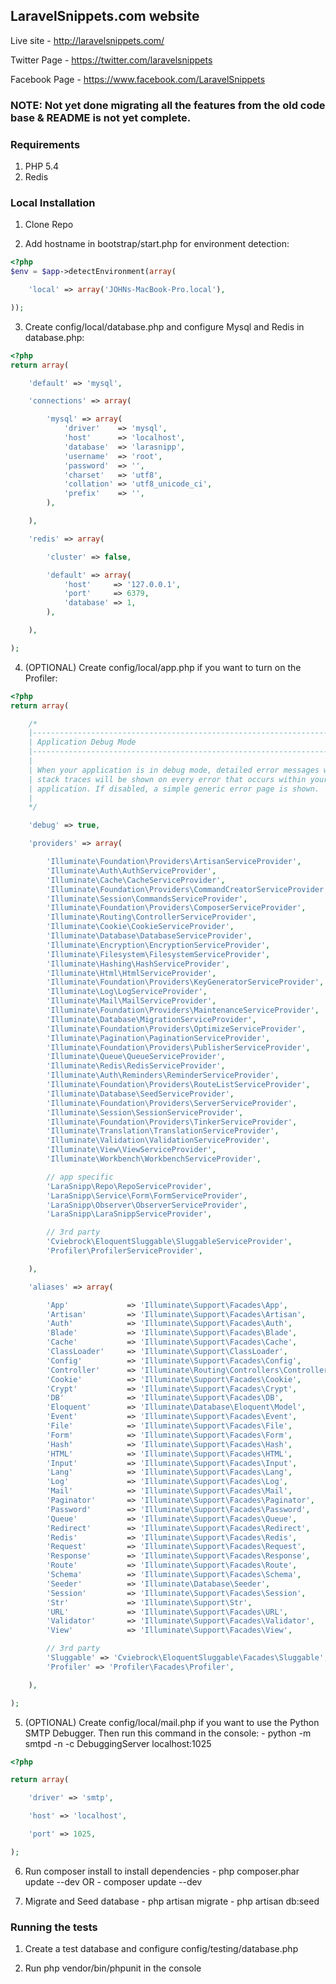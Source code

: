 ## LaravelSnippets.com website

Live site - http://laravelsnippets.com/

Twitter Page - https://twitter.com/laravelsnippets

Facebook Page - https://www.facebook.com/LaravelSnippets

### NOTE: Not yet done migrating all the features from the old code base & README is not yet complete.

### Requirements

1. PHP 5.4
2. Redis

### Local Installation

1. Clone Repo

2. Add hostname in bootstrap/start.php for environment detection:

```PHP
<?php
$env = $app->detectEnvironment(array(

    'local' => array('JOHNs-MacBook-Pro.local'),

));
```

3. Create config/local/database.php and configure Mysql and Redis in database.php:

```PHP
<?php
return array(

    'default' => 'mysql',

    'connections' => array(

        'mysql' => array(
            'driver'    => 'mysql',
            'host'      => 'localhost',
            'database'  => 'larasnipp',
            'username'  => 'root',
            'password'  => '',
            'charset'   => 'utf8',
            'collation' => 'utf8_unicode_ci',
            'prefix'    => '',
        ),

    ),

    'redis' => array(

        'cluster' => false,

        'default' => array(
            'host'     => '127.0.0.1',
            'port'     => 6379,
            'database' => 1,
        ),

    ),

);
```

4. (OPTIONAL) Create config/local/app.php if you want to turn on the Profiler:

```PHP
<?php
return array(

    /*
    |--------------------------------------------------------------------------
    | Application Debug Mode
    |--------------------------------------------------------------------------
    |
    | When your application is in debug mode, detailed error messages with
    | stack traces will be shown on every error that occurs within your
    | application. If disabled, a simple generic error page is shown.
    |
    */

    'debug' => true,

    'providers' => array(

        'Illuminate\Foundation\Providers\ArtisanServiceProvider',
        'Illuminate\Auth\AuthServiceProvider',
        'Illuminate\Cache\CacheServiceProvider',
        'Illuminate\Foundation\Providers\CommandCreatorServiceProvider',
        'Illuminate\Session\CommandsServiceProvider',
        'Illuminate\Foundation\Providers\ComposerServiceProvider',
        'Illuminate\Routing\ControllerServiceProvider',
        'Illuminate\Cookie\CookieServiceProvider',
        'Illuminate\Database\DatabaseServiceProvider',
        'Illuminate\Encryption\EncryptionServiceProvider',
        'Illuminate\Filesystem\FilesystemServiceProvider',
        'Illuminate\Hashing\HashServiceProvider',
        'Illuminate\Html\HtmlServiceProvider',
        'Illuminate\Foundation\Providers\KeyGeneratorServiceProvider',
        'Illuminate\Log\LogServiceProvider',
        'Illuminate\Mail\MailServiceProvider',
        'Illuminate\Foundation\Providers\MaintenanceServiceProvider',
        'Illuminate\Database\MigrationServiceProvider',
        'Illuminate\Foundation\Providers\OptimizeServiceProvider',
        'Illuminate\Pagination\PaginationServiceProvider',
        'Illuminate\Foundation\Providers\PublisherServiceProvider',
        'Illuminate\Queue\QueueServiceProvider',
        'Illuminate\Redis\RedisServiceProvider',
        'Illuminate\Auth\Reminders\ReminderServiceProvider',
        'Illuminate\Foundation\Providers\RouteListServiceProvider',
        'Illuminate\Database\SeedServiceProvider',
        'Illuminate\Foundation\Providers\ServerServiceProvider',
        'Illuminate\Session\SessionServiceProvider',
        'Illuminate\Foundation\Providers\TinkerServiceProvider',
        'Illuminate\Translation\TranslationServiceProvider',
        'Illuminate\Validation\ValidationServiceProvider',
        'Illuminate\View\ViewServiceProvider',
        'Illuminate\Workbench\WorkbenchServiceProvider',

        // app specific
        'LaraSnipp\Repo\RepoServiceProvider',
        'LaraSnipp\Service\Form\FormServiceProvider',
        'LaraSnipp\Observer\ObserverServiceProvider',
        'LaraSnipp\LaraSnippServiceProvider',

        // 3rd party
        'Cviebrock\EloquentSluggable\SluggableServiceProvider',
        'Profiler\ProfilerServiceProvider',

    ),

    'aliases' => array(

        'App'             => 'Illuminate\Support\Facades\App',
        'Artisan'         => 'Illuminate\Support\Facades\Artisan',
        'Auth'            => 'Illuminate\Support\Facades\Auth',
        'Blade'           => 'Illuminate\Support\Facades\Blade',
        'Cache'           => 'Illuminate\Support\Facades\Cache',
        'ClassLoader'     => 'Illuminate\Support\ClassLoader',
        'Config'          => 'Illuminate\Support\Facades\Config',
        'Controller'      => 'Illuminate\Routing\Controllers\Controller',
        'Cookie'          => 'Illuminate\Support\Facades\Cookie',
        'Crypt'           => 'Illuminate\Support\Facades\Crypt',
        'DB'              => 'Illuminate\Support\Facades\DB',
        'Eloquent'        => 'Illuminate\Database\Eloquent\Model',
        'Event'           => 'Illuminate\Support\Facades\Event',
        'File'            => 'Illuminate\Support\Facades\File',
        'Form'            => 'Illuminate\Support\Facades\Form',
        'Hash'            => 'Illuminate\Support\Facades\Hash',
        'HTML'            => 'Illuminate\Support\Facades\HTML',
        'Input'           => 'Illuminate\Support\Facades\Input',
        'Lang'            => 'Illuminate\Support\Facades\Lang',
        'Log'             => 'Illuminate\Support\Facades\Log',
        'Mail'            => 'Illuminate\Support\Facades\Mail',
        'Paginator'       => 'Illuminate\Support\Facades\Paginator',
        'Password'        => 'Illuminate\Support\Facades\Password',
        'Queue'           => 'Illuminate\Support\Facades\Queue',
        'Redirect'        => 'Illuminate\Support\Facades\Redirect',
        'Redis'           => 'Illuminate\Support\Facades\Redis',
        'Request'         => 'Illuminate\Support\Facades\Request',
        'Response'        => 'Illuminate\Support\Facades\Response',
        'Route'           => 'Illuminate\Support\Facades\Route',
        'Schema'          => 'Illuminate\Support\Facades\Schema',
        'Seeder'          => 'Illuminate\Database\Seeder',
        'Session'         => 'Illuminate\Support\Facades\Session',
        'Str'             => 'Illuminate\Support\Str',
        'URL'             => 'Illuminate\Support\Facades\URL',
        'Validator'       => 'Illuminate\Support\Facades\Validator',
        'View'            => 'Illuminate\Support\Facades\View',

        // 3rd party
        'Sluggable' => 'Cviebrock\EloquentSluggable\Facades\Sluggable',
        'Profiler' => 'Profiler\Facades\Profiler',

    ),

);
```

5. (OPTIONAL) Create config/local/mail.php if you want to use the Python SMTP
    Debugger. Then run this command in the console:
        - python -m smtpd -n -c DebuggingServer localhost:1025

```PHP
<?php

return array(

    'driver' => 'smtp',

    'host' => 'localhost',

    'port' => 1025,

);
```

6. Run composer install to install dependencies
        - php composer.phar update --dev
        OR
        - composer update --dev

7. Migrate and Seed database
        - php artisan migrate
        - php artisan db:seed


### Running the tests

1. Create a test database and configure config/testing/database.php

2. Run php vendor/bin/phpunit in the console




